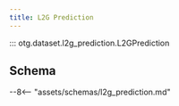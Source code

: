 ```yaml
---
title: L2G Prediction
---
```


::: otg.dataset.l2g_prediction.L2GPrediction

## Schema
--8<-- "assets/schemas/l2g_prediction.md"
